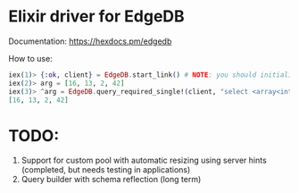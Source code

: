 # Elixir driver for EdgeDB

Documentation: https://hexdocs.pm/edgedb

How to use:

```elixir
iex(1)> {:ok, client} = EdgeDB.start_link() # NOTE: you should initialize EdgeDB project first
iex(2)> arg = [16, 13, 2, 42]
iex(3)> ^arg = EdgeDB.query_required_single!(client, "select <array<int64>>$arg", arg: arg)
[16, 13, 2, 42]
```

# TODO:
1. Support for custom pool with automatic resizing using server hints (completed, but needs testing in applications)
2. Query builder with schema reflection (long term)
